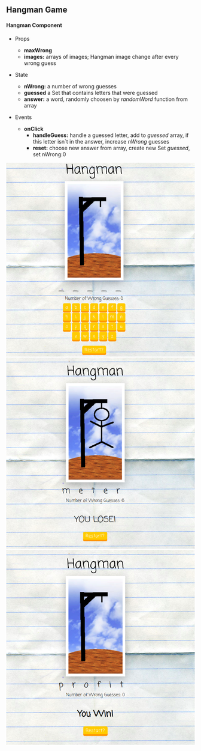 ## Hangman Game

#### Hangman Component

- Props

  - **maxWrong**
  - **images:** arrays of images; Hangman image change after every wrong guess

- State
  - **nWrong:** a number of wrong guesses
  - **guessed** a Set that contains letters that were guessed
  - **answer:** a word, randomly choosen by _randomWord_ function from array
- Events
  - **onClick**
    - **handleGuess:** handle a guessed letter, add to _guessed_ array, if this letter isn`t in the answer, increase _nWrong_ guesses
    - **reset:** choose new answer from array, create new Set _guessed_, set nWrong:0

![Hangman1](./public/hangman1.png)  
![Hangman2](./public/hangman2.png)  
![Hangman3](./public/hangman3.png)
